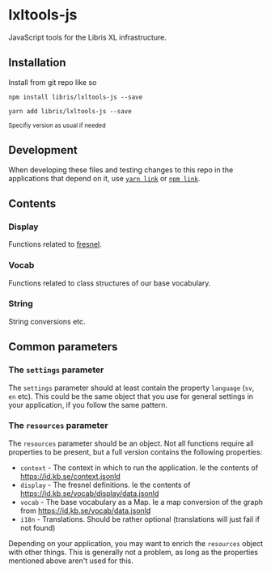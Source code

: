 # lxltools-js
JavaScript tools for the Libris XL infrastructure.

## Installation

Install from git repo like so

```
npm install libris/lxltools-js --save
```

```
yarn add libris/lxltools-js --save
```
<sup>Specifiy version as usual if needed</sup>

## Development

When developing these files and testing changes to this repo in the applications that depend on it, use [`yarn link`]((https://classic.yarnpkg.com/en/docs/cli/link)) or [`npm link`](https://docs.npmjs.com/cli/v7/commands/npm-link).

## Contents

### Display

Functions related to [fresnel](https://www.w3.org/2005/04/fresnel-info/manual/).

### Vocab

Functions related to class structures of our base vocabulary.

### String

String conversions etc.

## Common parameters

### The `settings` parameter

The `settings` parameter should at least contain the property `language` (`sv`, `en` etc). This could be the same object that you use for general settings in your application, if you follow the same pattern.

### The `resources` parameter

The `resources` parameter should be an object. Not all functions require all properties to be present, but a full version contains the following properties:

* `context` - The context in which to run the application. Ie the contents of https://id.kb.se/context.jsonld
* `display` - The fresnel definitions. Ie the contents of https://id.kb.se/vocab/display/data.jsonld
* `vocab` - The base vocabulary as a Map. Ie a map conversion of the graph from https://id.kb.se/vocab/data.jsonld
* `i18n` - Translations. Should be rather optional (translations will just fail if not found)

Depending on your application, you may want to enrich the `resources` object with other things. This is generally not a problem, as long as the properties mentioned above aren't used for this.